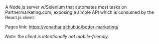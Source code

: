 A Node.js server w/Selenium that automates most tasks on Partnermarketing.com, exposing a simple API which is consumed by the React.js client.

Pages link: https://vonathar.github.io/botter-marketing/

*Note: the client is intentionally not mobile-friendly.*
